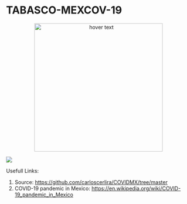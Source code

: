 # TABASCO-MEXCOV-19

<p align="center">
  <img src="https://github.com/vrpo/TABASCO-MEXCOV-19/tree/master/figs/mexico.jpeg" width="350" title="hover text">
</p>

![](https://github.com/vrpo/TABASCO-MEXCOV-19/tree/master/figs/mexico.jpeg)

Usefull Links:

1. Source: https://github.com/carloscerlira/COVIDMX/tree/master
2. COVID-19 pandemic in Mexico: https://en.wikipedia.org/wiki/COVID-19_pandemic_in_Mexico
